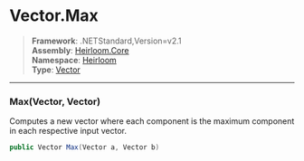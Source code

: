 # Vector.Max

> **Framework**: .NETStandard,Version=v2.1  
> **Assembly**: [Heirloom.Core][0]  
> **Namespace**: [Heirloom][0]  
> **Type**: [Vector][1]

--------------------------------------------------------------------------------

### Max(Vector, Vector)

Computes a new vector where each component is the maximum component in each respective input vector.

```cs
public Vector Max(Vector a, Vector b)
```

[0]: ../Heirloom.Core.md
[1]: Heirloom.Vector.md
